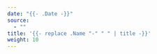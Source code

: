```yaml
---
date: "{{- .Date -}}"
source:
  - ""
title: '{{- replace .Name "-" " " | title -}}'
weight: 10
---
```

